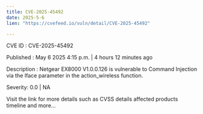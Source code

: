 ```yaml
---
title: CVE-2025-45492
date: 2025-5-6
lien: "https://cvefeed.io/vuln/detail/CVE-2025-45492"

---
```


CVE ID : CVE-2025-45492

Published :  May 6
2025
4:15 p.m. | 4 hours
12 minutes ago

Description : Netgear EX8000 V1.0.0.126 is vulnerable to Command Injection via the Iface parameter in the action_wireless function.

Severity: 0.0 | NA

Visit the link for more details
such as CVSS details
affected products
timeline
and more...
